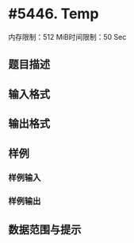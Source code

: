 # #5446. Temp

内存限制：512 MiB时间限制：50 Sec

## 题目描述

## 输入格式

## 输出格式

## 样例

### 样例输入

### 样例输出

## 数据范围与提示
